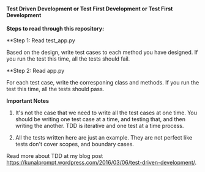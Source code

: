 #### Test Driven Development or Test First Development or Test First Development

**Steps to read through this repository:**

**Step 1: Read test_app.py

Based on the design, write test cases to each method you have designed. If you run the test this time, all the tests should fail.


**Step 2: Read app.py

For each test case, write the corresponing class and methods. If you run the test this time, all the tests should pass.


**Important Notes**

1. It's not the case that we need to write all the test cases at one time. You should be writing one test case at a time, and testing that, and then writing the another. TDD is iterative and one test at a time process.

2. All the tests written here are just an example. They are not perfect like tests don't cover scopes, and boundary cases.

Read more about TDD at my blog post https://kunalprompt.wordpress.com/2016/03/06/test-driven-development/.
